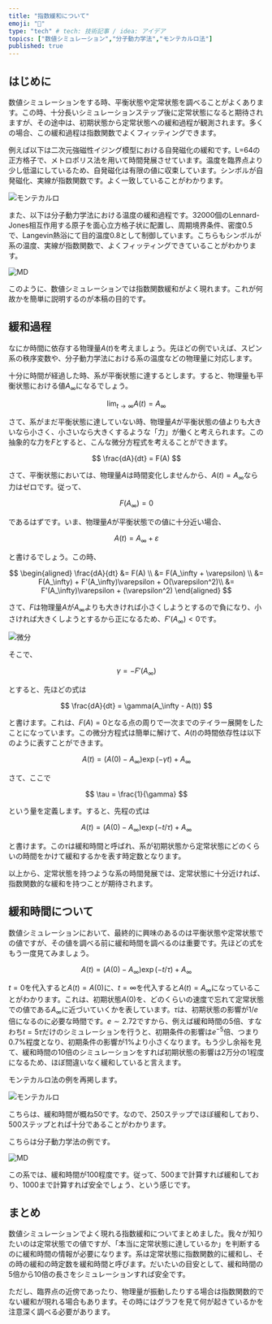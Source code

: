 ```yaml
---
title: "指数緩和について"
emoji: "🤖"
type: "tech" # tech: 技術記事 / idea: アイデア
topics: ["数値シミュレーション","分子動力学法","モンテカルロ法"]
published: true
---
```


## はじめに

数値シミュレーションをする時、平衡状態や定常状態を調べることがよくあります。この時、十分長いシミュレーションステップ後に定常状態になると期待されますが、その途中は、初期状態から定常状態への緩和過程が観測されます。多くの場合、この緩和過程は指数関数でよくフィッティングできます。

例えば以下は二次元強磁性イジング模型における自発磁化の緩和です。L=64の正方格子で、メトロポリス法を用いて時間発展させています。温度を臨界点より少し低温にしているため、自発磁化は有限の値に収束しています。シンボルが自発磁化、実線が指数関数です。よく一致していることがわかります。

![モンテカルロ](/images/exp_relaxation/mc.png)

また、以下は分子動力学法における温度の緩和過程です。32000個のLennard-Jones相互作用する原子を面心立方格子状に配置し、周期境界条件、密度0.5で、Langevin熱浴にて目的温度0.8として制御しています。こちらもシンボルが系の温度、実線が指数関数で、よくフィッティングできていることがわかります。

![MD](/images/exp_relaxation/md.png)

このように、数値シミュレーションでは指数関数緩和がよく現れます。これが何故かを簡単に説明するのが本稿の目的です。

## 緩和過程

なにか時間に依存する物理量$A(t)$を考えましょう。先ほどの例でいえば、スピン系の秩序変数や、分子動力学法における系の温度などの物理量に対応します。

十分に時間が経過した時、系が平衡状態に達するとします。すると、物理量も平衡状態における値$A_\infty$になるでしょう。

$$
\lim_{t \rightarrow \infty} A(t) = A_\infty
$$

さて、系がまだ平衡状態に達していない時、物理量$A$が平衡状態の値よりも大きいなら小さく、小さいなら大きくするような「力」が働くと考えられます。この抽象的な力を$F$とすると、こんな微分方程式を考えることができます。

$$
\frac{dA}{dt} = F(A)
$$

さて、平衡状態においては、物理量$A$は時間変化しませんから、$A(t) = A_\infty$なら力はゼロです。従って、

$$
F(A_\infty) = 0
$$

であるはずです。いま、物理量$A$が平衡状態での値に十分近い場合、

$$
A(t) = A_\infty + \varepsilon
$$

と書けるでしょう。この時、

$$
\begin{aligned}
\frac{dA}{dt} &= F(A) \\
&= F(A_\infty + \varepsilon) \\
&= F(A_\infty) + F'(A_\infty)\varepsilon + O(\varepsilon^2)\\
&= F'(A_\infty)\varepsilon + (\varepsilon^2)
\end{aligned}
$$

さて、$F$は物理量$A$が$A_\infty$よりも大きければ小さくしようとするので負になり、小さければ大きくしようとするから正になるため、$F'(A_\infty) < 0$です。

![微分](/images/exp_relaxation/relaxation.png)

そこで、

$$
\gamma = -F'(A_\infty)
$$

とすると、先ほどの式は

$$
\frac{dA}{dt} = \gamma(A_\infty - A(t))
$$

と書けます。これは、$F(A)=0$となる点の周りで一次までのテイラー展開をしたことになっています。この微分方程式は簡単に解けて、$A(t)$の時間依存性は以下のように表すことができます。

$$
A(t) = \left(A(0) - A_\infty \right) \exp(-\gamma t) + A_\infty
$$

さて、ここで

$$
\tau = \frac{1}{\gamma}
$$

という量を定義します。すると、先程の式は

$$
A(t) = \left(A(0) - A_\infty \right) \exp(-t/\tau) + A_\infty
$$

と書けます。この$\tau$は緩和時間と呼ばれ、系が初期状態から定常状態にどのくらいの時間をかけて緩和するかを表す時定数となります。

以上から、定常状態を持つような系の時間発展では、定常状態に十分近ければ、指数関数的な緩和を持つことが期待されます。


## 緩和時間について

数値シミュレーションにおいて、最終的に興味のあるのは平衡状態や定常状態での値ですが、その値を調べる前に緩和時間を調べるのは重要です。先ほどの式をもう一度見てみましょう。

$$
A(t) = \left(A(0) - A_\infty \right) \exp(-t/\tau) + A_\infty
$$

$t=0$を代入すると$A(t) = A(0)$に、$t=\infty$を代入すると$A(t) = A_\infty$になっていることがわかります。これは、初期状態$A(0)$を、どのくらいの速度で忘れて定常状態での値である$A_\infty$に近づいていくかを表しています。$\tau$は、初期状態の影響が$1/e$倍になるのに必要な時間です。$e \sim 2.72$ですから、例えば緩和時間の5倍、すなわち$t=5\tau$だけのシミュレーションを行うと、初期条件の影響は$e^{-5}$倍、つまり$0.7\%$程度となり、初期条件の影響が$1\%$より小さくなります。もう少し余裕を見て、緩和時間の10倍のシミュレーションをすれば初期状態の影響は2万分の1程度になるため、ほぼ間違いなく緩和していると言えます。

モンテカルロ法の例を再掲します。

![モンテカルロ](/images/exp_relaxation/mc.png)

こちらは、緩和時間が概ね$50$です。なので、250ステップでほぼ緩和しており、500ステップとれば十分であることがわかります。

こちらは分子動力学法の例です。

![MD](/images/exp_relaxation/md.png)

この系では、緩和時間が100程度です。従って、500まで計算すれば緩和しており、1000まで計算すれば安全でしょう、という感じです。

## まとめ

数値シミュレーションでよく現れる指数緩和についてまとめました。我々が知りたいのは定常状態での値ですが、「本当に定常状態に達しているか」を判断するのに緩和時間の情報が必要になります。系は定常状態に指数関数的に緩和し、その時の緩和の時定数を緩和時間と呼びます。だいたいの目安として、緩和時間の5倍から10倍の長さをシミュレーションすれば安全です。

ただし、臨界点の近傍であったり、物理量が振動したりする場合は指数関数的でない緩和が現れる場合もあります。その時にはグラフを見て何が起きているかを注意深く調べる必要があります。
